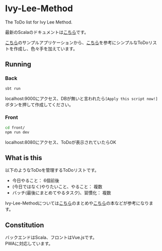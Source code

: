# Ivy-Lee-Method
The ToDo list for Ivy Lee Method.

最新のScalaのドキュメントは[こちら](https://www.playframework.com/documentation/2.6.x/Home)です。

[こちら](https://github.com/playframework/play-scala-starter-example)のサンプルアプリケーションから、[こちら](https://qiita.com/yuichi0301/items/ead86d0251b954f07935)を参考にシンプルなToDoリストを作成し、色々手を加えています。

## Running
### Back
```bash
sbt run
```
localhost:9000にアクセス、DBが無いと言われたら`[Apply this script now!]`ボタンを押して作成してください。

### Front

```bash
cd front/
npm run dev
```
localhost:8080にアクセス、ToDoが表示されていたらOK

## What is this
以下のようなToDoを管理するToDoリストです。
* 今日やること： 6個前後
* (今日ではなく)やりたいこと、やること： 複数
* バッチ(最後にまとめてやるタスク)、習慣化： 複数

Ivy-Lee-Methodについては[こちら](https://matome.naver.jp/odai/2150318003473236501)のまとめや[こちら](https://www.amazon.co.jp/dp/4761271760)の本などが参考になります。

## Constitution
バックエンドはScala、フロントはVue.jsです。  
PWAに対応しています。
